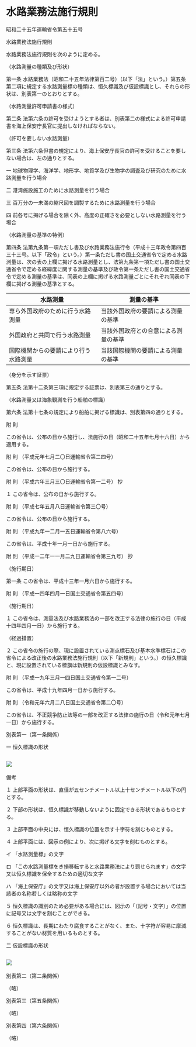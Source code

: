 # 水路業務法施行規則

昭和二十五年運輸省令第五十五号

水路業務法施行規則

水路業務法施行規則を次のように定める。

（水路測量の種類及び形状）

第一条 水路業務法（昭和二十五年法律第百二号）（以下「法」という。）第五条第二項に規定する水路測量標の種類は、恒久標識及び仮設標識とし、それらの形状は、別表第一のとおりとする。

（水路測量許可申請書の様式）

第二条 法第六条の許可を受けようとする者は、別表第二の様式による許可申請書を海上保安庁長官に提出しなければならない。

（許可を要しない水路測量）

第三条 法第六条但書の規定により、海上保安庁長官の許可を受けることを要しない場合は、左の通りとする。

一 地球物理学、海洋学、地形学、地質学及び生物学の調査及び研究のために水路測量を行う場合

二 港湾施設施工のために水路測量を行う場合

三 百万分の一未満の縮尺図を調製するために水路測量を行う場合

四 前各号に掲げる場合を除く外、高度の正確さを必要としない水路測量を行う場合

（水路測量の基準の特例）

第四条 法第九条第一項ただし書及び水路業務法施行令（平成十三年政令第四百三十三号。以下「政令」という。）第一条ただし書の国土交通省令で定める水路測量は、次の表の上欄に掲げる水路測量とし、法第九条第一項ただし書の国土交通省令で定める経緯度に関する測量の基準及び政令第一条ただし書の国土交通省令で定める測量の基準は、同表の上欄に掲げる水路測量ごとにそれぞれ同表の下欄に掲げる測量の基準とする。

水路測量 | 測量の基準  
---|---  
専ら外国政府のために行う水路測量 | 当該外国政府の要請による測量の基準  
外国政府と共同で行う水路測量 | 当該外国政府との合意による測量の基準  
国際機関からの要請により行う水路測量 | 当該国際機関の要請による測量の基準  
  
（身分を示す証票）

第五条 法第十二条第三項に規定する証票は、別表第三の通りとする。

（水路測量又は海象観測を行う船舶の標識）

第六条 法第十七条の規定により船舶に掲げる標識は、別表第四の通りとする。

附 則

この省令は、公布の日から施行し、法施行の日（昭和二十五年七月十六日）から適用する。

附 則 （平成元年七月二〇日運輸省令第二四号）

この省令は、公布の日から施行する。

附 則 （平成六年三月三〇日運輸省令第一二号） 抄

１ この省令は、公布の日から施行する。

附 則 （平成七年五月八日運輸省令第三〇号）

この省令は、公布の日から施行する。

附 則 （平成九年一二月一五日運輸省令第八六号）

この省令は、平成十年一月一日から施行する。

附 則 （平成一二年一一月二九日運輸省令第三九号） 抄

（施行期日）

第一条 この省令は、平成十三年一月六日から施行する。

附 則 （平成一四年四月一日国土交通省令第五四号）

（施行期日）

１ この省令は、測量法及び水路業務法の一部を改正する法律の施行の日（平成十四年四月一日）から施行する。

（経過措置）

２ この省令の施行の際、現に設置されている測点標石及び基本水準標石はこの省令による改正後の水路業務法施行規則（以下「新規則」という。）の恒久標識と、現に設置されている標旗は新規則の仮設標識とみなす。

附 則 （平成一九年三月一四日国土交通省令第一二号）

この省令は、平成十九年四月一日から施行する。

附 則 （令和元年六月二八日国土交通省令第二〇号）

この省令は、不正競争防止法等の一部を改正する法律の施行の日（令和元年七月一日）から施行する。

別表第一（第一条関係）

一 恒久標識の形状

![](/./pict/3JH00000230843.jpg)  
---  
  
備考

１ 上部平面の形状は、直径が五センチメートル以上十センチメートル以下の円とする。

２ 下部の形状は、恒久標識が移動しないように固定できる形状であるものとする。

３ 上部平面の中央には、恒久標識の位置を示す十字符を刻むものとする。

４ 上部平面には、図示の例により、次に掲げる文字を刻むものとする。

イ 「水路測量標」の文字

ロ 「この水路測量標をき損移転すると水路業務法により罰せられます」の文字又は恒久標識を保全するための適切な文字

ハ 「海上保安庁」の文字又は海上保安庁以外の者が設置する場合においては当該者の名称若しくは略称の文字

５ 恒久標識の識別のため必要がある場合には、図示の「（記号・文字）」の位置に記号又は文字を刻むことができる。

６ 恒久標識は、長期にわたり腐食することがなく、また、十字符が容易に摩滅することがない材質を用いるものとする。

二 仮設標識の形状

![](/./pict/3JH00000230844.jpg)  
---  
  
別表第二（第二条関係）

（略）

別表第三（第五条関係）

（略）

別表第四（第六条関係）

（略）
